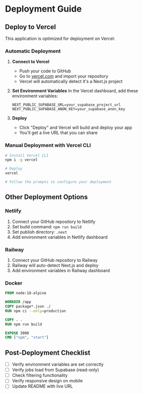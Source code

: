 # Deployment Guide

## Deploy to Vercel

This application is optimized for deployment on Vercel:

### Automatic Deployment

1. **Connect to Vercel**
   - Push your code to GitHub
   - Go to [vercel.com](https://vercel.com) and import your repository
   - Vercel will automatically detect it's a Next.js project

2. **Set Environment Variables**
   In the Vercel dashboard, add these environment variables:
   ```
   NEXT_PUBLIC_SUPABASE_URL=your_supabase_project_url
   NEXT_PUBLIC_SUPABASE_ANON_KEY=your_supabase_anon_key
   ```

3. **Deploy**
   - Click "Deploy" and Vercel will build and deploy your app
   - You'll get a live URL that you can share

### Manual Deployment with Vercel CLI

```bash
# Install Vercel CLI
npm i -g vercel

# Deploy
vercel

# Follow the prompts to configure your deployment
```

## Other Deployment Options

### Netlify
1. Connect your GitHub repository to Netlify
2. Set build command: `npm run build`
3. Set publish directory: `.next`
4. Add environment variables in Netlify dashboard

### Railway
1. Connect your GitHub repository to Railway
2. Railway will auto-detect Next.js and deploy
3. Add environment variables in Railway dashboard

### Docker
```dockerfile
FROM node:18-alpine

WORKDIR /app
COPY package*.json ./
RUN npm ci --only=production

COPY . .
RUN npm run build

EXPOSE 3000
CMD ["npm", "start"]
```

## Post-Deployment Checklist

- [ ] Verify environment variables are set correctly
- [ ] Verify jobs load from Supabase (read-only)
- [ ] Check filtering functionality
- [ ] Verify responsive design on mobile
- [ ] Update README with live URL
